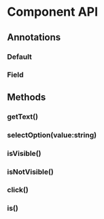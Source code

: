 # Component API

## Annotations

### Default

### Field

## Methods


### getText()

### selectOption(value:string)

### isVisible()

### isNotVisible()

### click()

### is()
